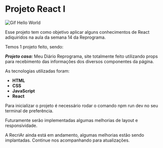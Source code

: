 # Projeto React I

![Gif Hello World](https://webartdevelopers.com/blog/wp-content/uploads/2021/01/hello-world.gif)

Esse projeto tem como objetivo aplicar alguns conhecimentos de React adiquiridos na aula da semana 14 da Reprograma.

Temos 1 projeto feito, sendo:

***Projeto casa:*** Meu Diário Reprograma, site totalmente feito utilizando props para recebimento das informações dos diversos componentes da página.

As tecnologias utilizadas foram:

* **HTML**
* **CSS**
* **JavaScript**
* **React**

Para inicializar o projeto é necessário rodar o comando npm run dev no seu terminal de preferência.

Futuramente serão implementadas algumas melhorias de layout e responsividade.

A RecriAr ainda está em andamento, algumas melhorias estão sendo implantadas. Continue nos acompanhando para atualizações.


